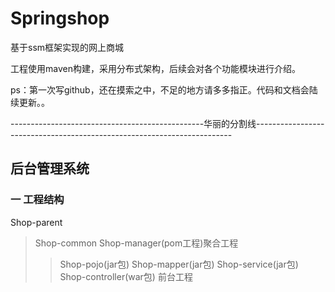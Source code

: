 # Springshop
基于ssm框架实现的网上商城

工程使用maven构建，采用分布式架构，后续会对各个功能模块进行介绍。

ps：第一次写github，还在摸索之中，不足的地方请多多指正。代码和文档会陆续更新。。

------------------------------------------------华丽的分割线------------------------------------------------------------------------

## 后台管理系统

### 一 工程结构



Shop-parent
>Shop-common
Shop-manager(pom工程)聚合工程
>>Shop-pojo(jar包)
>>Shop-mapper(jar包)
>>Shop-service(jar包)
>>Shop-controller(war包)
前台工程
